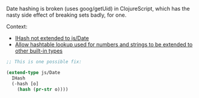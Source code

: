 Date hashing is broken (uses goog/getUid) in ClojureScript, which has the nasty side effect of breaking sets badly, for one.

Context:
* [IHash not extended to js/Date](http://dev.clojure.org/jira/browse/CLJS-523)
* [Allow hashtable lookup used for numbers and strings to be extended to other built-in types](http://dev.clojure.org/jira/browse/CLJS-525)


```clojure
;; This is one possible fix:

(extend-type js/Date
  IHash
  (-hash [o]
    (hash (pr-str o))))
```
